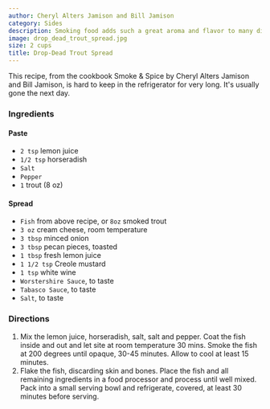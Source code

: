 ```yaml
---
author: Cheryl Alters Jamison and Bill Jamison
category: Sides
description: Smoking food adds such a great aroma and flavor to many dishes.
image: drop_dead_trout_spread.jpg
size: 2 cups
title: Drop-Dead Trout Spread
---
```


This recipe, from the cookbook Smoke & Spice by Cheryl Alters Jamison and Bill Jamison, is hard to keep in the refrigerator for very long. It's usually gone the next day.

### Ingredients

#### Paste
* `2 tsp` lemon juice
* `1/2 tsp` horseradish
* `Salt`
* `Pepper`
* `1` trout (8 oz)

#### Spread
* `Fish` from above recipe, or `8oz` smoked trout
* `3 oz` cream cheese, room temperature
* `3 tbsp` minced onion
* `3 tbsp` pecan pieces, toasted
* `1 tbsp` fresh lemon juice
* `1 1/2 tsp` Creole mustard
* `1 tsp` white wine
* `Worstershire Sauce`, to taste
* `Tabasco Sauce`, to taste
* `Salt`, to taste

### Directions

1. Mix the lemon juice, horseradish, salt, salt and pepper. Coat the fish inside and out and let site at room temperature 30 mins. Smoke the fish at 200 degrees until opaque, 30-45 minutes. Allow to cool at least 15 minutes.
2. Flake the fish, discarding skin and bones. Place the fish and all remaining ingredients in a food processor and process until well mixed. Pack into a small serving bowl and refrigerate, covered, at least 30 minutes before serving.